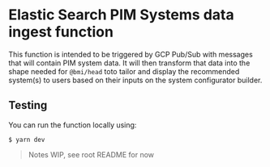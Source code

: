 # Elastic Search PIM Systems data ingest function

This function is intended to be triggered by GCP Pub/Sub with messages that will contain PIM system data.
It will then transform that data into the shape needed for `@bmi/head` toto tailor and display the recommended system(s) to users based on their inputs on the system configurator builder.

## Testing

You can run the function locally using:

```shell
$ yarn dev
```

> Notes WIP, see root README for now
